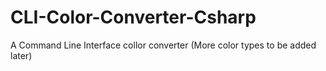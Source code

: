 # CLI-Color-Converter-Csharp
A Command Line Interface collor converter (More color types to be added later)
